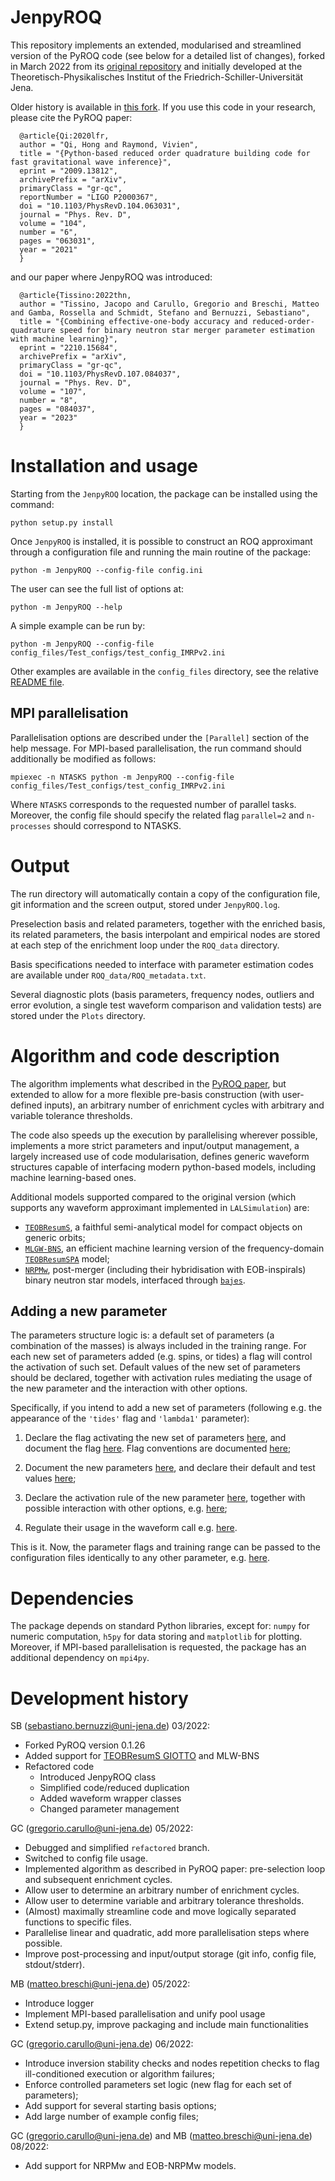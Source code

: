# JenpyROQ
This repository implements an extended, modularised and streamlined version of the PyROQ code (see below for a detailed list of changes), forked in March 2022 from its [original repository](https://github.com/qihongcat/PyROQ) and initially developed at the Theoretisch-Physikalisches Institut of the Friedrich-Schiller-Universität Jena. 

Older history is available in [this fork](https://github.com/bernuzzi/PyROQ/tree/master/PyROQ).
If you use this code in your research, please cite the PyROQ paper:

  ```
    @article{Qi:2020lfr,
    author = "Qi, Hong and Raymond, Vivien",
    title = "{Python-based reduced order quadrature building code for fast gravitational wave inference}",
    eprint = "2009.13812",
    archivePrefix = "arXiv",
    primaryClass = "gr-qc",
    reportNumber = "LIGO P2000367",
    doi = "10.1103/PhysRevD.104.063031",
    journal = "Phys. Rev. D",
    volume = "104",
    number = "6",
    pages = "063031",
    year = "2021"
    }
  ```

and our paper where JenpyROQ was introduced:

  ```
    @article{Tissino:2022thn,
    author = "Tissino, Jacopo and Carullo, Gregorio and Breschi, Matteo and Gamba, Rossella and Schmidt, Stefano and Bernuzzi, Sebastiano",
    title = "{Combining effective-one-body accuracy and reduced-order-quadrature speed for binary neutron star merger parameter estimation with machine learning}",
    eprint = "2210.15684",
    archivePrefix = "arXiv",
    primaryClass = "gr-qc",
    doi = "10.1103/PhysRevD.107.084037",
    journal = "Phys. Rev. D",
    volume = "107",
    number = "8",
    pages = "084037",
    year = "2023"
    }
  ```

# Installation and usage

Starting from the `JenpyROQ` location, 
the package can be installed using the command:

    python setup.py install

Once  `JenpyROQ` is  installed, it is possible to construct an ROQ approximant through a configuration file and running the main routine of the package:

    python -m JenpyROQ --config-file config.ini

The user can see the full list of options at:

    python -m JenpyROQ --help

A simple example can be run by:

    python -m JenpyROQ --config-file config_files/Test_configs/test_config_IMRPv2.ini

Other examples are available in the `config_files` directory, see the relative [README file](https://github.com/GCArullo/JenpyROQ/blob/main/config_files/Test_configs/README.md).

## MPI parallelisation

Parallelisation options are described under the `[Parallel]` section of the help message.
For MPI-based parallelisation, the run command should additionally be modified as follows:
    
    mpiexec -n NTASKS python -m JenpyROQ --config-file config_files/Test_configs/test_config_IMRPv2.ini
    
Where `NTASKS` corresponds to the requested number of parallel tasks. 
Moreover, the config file should specify the related flag `parallel=2`  and `n-processes` should correspond to NTASKS.  

# Output

The run directory will automatically contain a copy of the configuration file, git information and the screen output, stored under `JenpyROQ.log`.

Preselection basis and related parameters, together with the enriched basis, its related parameters, the basis interpolant and empirical nodes are stored at each step of the enrichment loop under the `ROQ_data` directory.

Basis specifications needed to interface with parameter estimation codes are available under `ROQ_data/ROQ_metadata.txt`.

Several diagnostic plots (basis parameters, frequency nodes, outliers and error evolution, a single test waveform comparison and validation tests) are stored under the `Plots` directory.

# Algorithm and code description

The algorithm implements what described in the [PyROQ paper](https://arxiv.org/abs/2009.13812), but extended to allow for a more flexible pre-basis construction (with user-defined inputs), an arbitrary number of enrichment cycles with arbitrary and variable tolerance thresholds.

The code also speeds up the execution by parallelising wherever possible, implements a more strict parameters and input/output management, a largely increased use of code modularisation, defines generic waveform structures capable of interfacing modern python-based models, including machine learning-based ones.

Additional models supported compared to the original version (which supports any waveform approximant implemented in `LALSimulation`) are: 

   * [`TEOBResumS`](https://bitbucket.org/eob_ihes/teobresums/src/master/README.md), a faithful semi-analytical model for compact objects on generic orbits;  
   * [`MLGW-BNS`](https://pypi.org/project/mlgw-bns/), an efficient machine learning version of the frequency-domain [`TEOBResumSPA`](https://arxiv.org/abs/2012.00027) model; 
   * [`NRPMw`](https://arxiv.org/abs/2205.09112), post-merger (including their hybridisation with EOB-inspirals) binary neutron star models, interfaced through [`bajes`](https://github.com/matteobreschi/bajes).

## Adding a new parameter

The parameters structure logic is: a default set of parameters (a combination of the masses) is always included in the training range. For each new set of parameters added (e.g. spins, or tides) a flag will control the activation of such set. Default values of the new set of parameters should be declared, together with activation rules mediating the usage of the new parameter and the interaction with other options.

Specifically, if you intend to add a new set of parameters (following e.g. the appearance of the `'tides'` flag and `'lambda1'` parameter):

1. Declare the flag activating the new set of parameters [here](https://github.com/GCArullo/JenpyROQ/blob/2423ef8fffe14b2c996b3a6bfd36743b929f1bc4/JenpyROQ/initialise.py#L262), and document the flag [here](https://github.com/GCArullo/JenpyROQ/blob/2423ef8fffe14b2c996b3a6bfd36743b929f1bc4/JenpyROQ/initialise.py#LL58C16-L58C21). Flag conventions are documented [here](https://github.com/GCArullo/JenpyROQ/blob/2423ef8fffe14b2c996b3a6bfd36743b929f1bc4/JenpyROQ/initialise.py#L29);

2. Document the new parameters [here](https://github.com/GCArullo/JenpyROQ/blob/2423ef8fffe14b2c996b3a6bfd36743b929f1bc4/JenpyROQ/initialise.py#L119), and declare their default and test values [here](https://github.com/GCArullo/JenpyROQ/blob/2423ef8fffe14b2c996b3a6bfd36743b929f1bc4/JenpyROQ/initialise.py#L192);

3. Declare the activation rule of the new parameter [here](https://github.com/GCArullo/JenpyROQ/blob/2423ef8fffe14b2c996b3a6bfd36743b929f1bc4/JenpyROQ/initialise.py#L156), together with possible interaction with other options, e.g. [here](https://github.com/GCArullo/JenpyROQ/blob/2423ef8fffe14b2c996b3a6bfd36743b929f1bc4/JenpyROQ/initialise.py#L138); 

4. Regulate their usage in the waveform call e.g. [here](https://github.com/GCArullo/JenpyROQ/blob/2423ef8fffe14b2c996b3a6bfd36743b929f1bc4/JenpyROQ/waveform_wrappers.py#L316).

This is it. Now, the parameter flags and training range can be passed to the configuration files identically to any other parameter, e.g. [here](https://github.com/GCArullo/JenpyROQ/blob/f7a1169c3cbb851bf930997a295e39ab9c08e7a2/config_files/Test_configs/config_test_MLGW-BNS.ini#L52).

# Dependencies

The package depends on standard Python libraries, except for: `numpy` for numeric computation, `h5py` for data storing and `matplotlib` for plotting. Moreover, if MPI-based parallelisation is requested, the package has an additional dependency on `mpi4py`.

# Development history

SB (sebastiano.bernuzzi@uni-jena.de) 03/2022:
   * Forked PyROQ version 0.1.26
   * Added support for [TEOBResumS GIOTTO](https://bitbucket.org/eob_ihes/teobresums/src/master/) and MLW-BNS
   * Refactored code
     - Introduced JenpyROQ class
     - Simplified code/reduced duplication
     - Added waveform wrapper classes
     - Changed parameter management

GC (gregorio.carullo@uni-jena.de) 05/2022:
  * Debugged and simplified `refactored` branch.
  * Switched to config file usage.
  * Implemented algorithm as described in PyROQ paper: pre-selection loop and subsequent enrichment cycles.
  * Allow user to determine an arbitrary number of enrichment cycles.
  * Allow user to determine variable and arbitrary tolerance thresholds.
  * (Almost) maximally streamline code and move logically separated functions to specific files.
  * Parallelise linear and quadratic, add more parallelisation steps where possible.
  * Improve post-processing and input/output storage (git info, config file, stdout/stderr).
  
MB (matteo.breschi@uni-jena.de) 05/2022:
  
  * Introduce logger
  * Implement MPI-based parallelisation and unify pool usage
  * Extend setup.py, improve packaging and include main functionalities
  
GC (gregorio.carullo@uni-jena.de) 06/2022:
  
  * Introduce inversion stability checks and nodes repetition checks to flag ill-conditioned execution or algorithm failures;
  * Enforce controlled parameters set logic (new flag for each set of parameters);
  * Add support for several starting basis options;
  * Add large number of example config files;

GC (gregorio.carullo@uni-jena.de) and MB (matteo.breschi@uni-jena.de) 08/2022:

  * Add support for NRPMw and EOB-NRPMw models.
